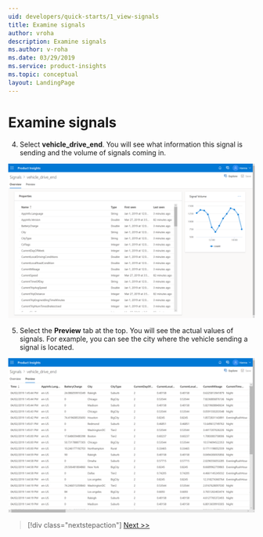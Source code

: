 ```yaml
---
uid: developers/quick-starts/1_view-signals
title: Examine signals
author: vroha
description: Examine signals
ms.author: v-roha
ms.date: 03/29/2019
ms.service: product-insights
ms.topic: conceptual
layout: LandingPage
---
```


# Examine signals 

4. Select **vehicle_drive_end**. You will see what information this signal is sending and the volume of signals coming in. 

![Signal details page](1_Signal_detail1.PNG)

5. Select the **Preview** tab at the top. You will see the actual values of signals. For example, you can see the city where the vehicle sending a signal is located. 

![Signal details page](1_Signal_detail2.PNG)

> [!div class="nextstepaction"]
> [Next >>](explore-signals.md)

